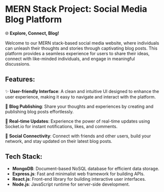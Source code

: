 # MERN Stack Project: Social Media Blog Platform

🌐 **Explore, Connect, Blog!**

Welcome to our MERN stack-based social media website, where individuals can unleash their thoughts and stories through captivating blog posts. This platform provides a seamless experience for users to share their ideas, connect with like-minded individuals, and engage in meaningful discussions.

## Features:

✨ **User-friendly Interface**: A clean and intuitive UI designed to enhance the user experience, making it easy to navigate and interact with the platform.

📝 **Blog Publishing**: Share your thoughts and experiences by creating and publishing blog posts effortlessly.

🔄 **Real-time Updates**: Experience the power of real-time updates using Socket.io for instant notifications, likes, and comments.

🤝 **Social Connectivity**: Connect with friends and other users, build your network, and stay updated on their latest blog posts.

## Tech Stack:

- **MongoDB**: Document-based NoSQL database for efficient data storage.
- **Express.js**: Fast and minimalist web framework for building APIs.
- **React.js**: Front-end library for building interactive user interfaces.
- **Node.js**: JavaScript runtime for server-side development.

